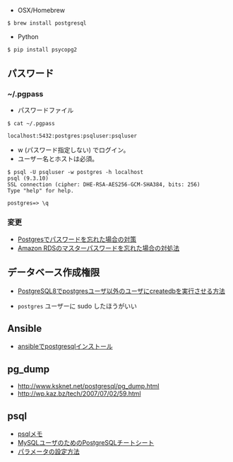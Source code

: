 - OSX/Homebrew

~~~bash
$ brew install postgresql
~~~

- Python

~~~bash
$ pip install psycopg2
~~~

## パスワード

### ~/.pgpass

- パスワードファイル

~~~
$ cat ~/.pgpass

localhost:5432:postgres:psqluser:psqluser
~~~

- w (パスワード指定しない) でログイン。
- ユーザー名とホストは必須。

~~~
$ psql -U psqluser -w postgres -h localhost
psql (9.3.10)
SSL connection (cipher: DHE-RSA-AES256-GCM-SHA384, bits: 256)
Type "help" for help.

postgres=> \q
~~~

### 変更

- [Postgresでパスワードを忘れた場合の対策](http://qiita.com/satomin/items/0e481af2490603a271fe)
- [Amazon RDSのマスターパスワードを忘れた場合の対処法](http://qiita.com/biatunky/items/c9bc8a283fb1ceb94258)

## データベース作成権限

- [PostgreSQL8でpostgresユーザ以外のユーザにcreatedbを実行させる方法](http://nobuneko.com/blog/archives/2011/07/postgresql8postgrescreatedb.html)

- `postgres` ユーザーに sudo したほうがいい


## Ansible

- [ansibleでpostgresqlインストール](http://qiita.com/kitaro_tn/items/04aa7279c17be8b9b0ed)


## pg_dump

- http://www.ksknet.net/postgresql/pg_dump.html
- http://wp.kaz.bz/tech/2007/07/02/59.html


## psql

- [psqlメモ](http://www.ne.jp/asahi/hishidama/home/tech/postgres/psql.html)
- [MySQLユーザのためのPostgreSQLチートシート](http://qiita.com/taksatou@github/items/cff165d5146b6346182d)
- [パラメータの設定方法](http://www.asami.asia/tech/postgresql/parameter/how2setup/)
